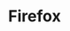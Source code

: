 ---
title: "Firefox"
description: A privacy-focused browser.
tags: 
  - Browser
links:
  - text: Official Website
    url: https://firefox.com/
rating: 4.5
logo:
  src: /assets/images/uses/vscode.svg
  alt: Visual Studio Code logo
  width: 100
  height: 100
---